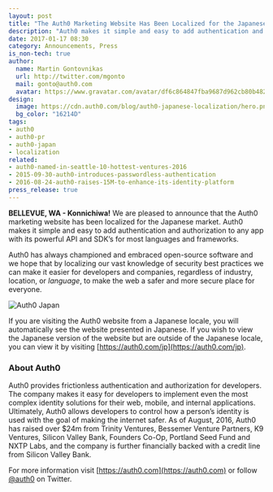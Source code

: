 ```yaml
---
layout: post
title: "The Auth0 Marketing Website Has Been Localized for the Japanese Market"
description: "Auth0 makes it simple and easy to add authentication and authorization to any app. By localizing our marketing website, we hope to make it easier for developers and companies to implement and see the benefits of modern identity management."
date: 2017-01-17 08:30
category: Announcements, Press
is_non-tech: true
author:
  name: Martin Gontovnikas
  url: http://twitter.com/mgonto
  mail: gonto@auth0.com
  avatar: https://www.gravatar.com/avatar/df6c864847fba9687d962cb80b482764??s=60
design:
  image: https://cdn.auth0.com/blog/auth0-japanese-localization/hero.png
  bg_color: "16214D"
tags:
- auth0
- auth0-pr
- auth0-japan 
- localization
related:
- auth0-named-in-seattle-10-hottest-ventures-2016
- 2015-09-30-auth0-introduces-passwordless-authentication
- 2016-08-24-auth0-raises-15M-to-enhance-its-identity-platform
press_release: true
---
```


**BELLEVUE, WA - Konnichiwa!** We are pleased to announce that the Auth0 marketing website has been localized for the Japanese market. Auth0 makes it simple and easy to add authentication and authorization to any app with its powerful API and SDK’s for most languages and frameworks. 

Auth0 has always championed and embraced open-source software and we hope that by localizing our vast knowledge of security best practices we can make it easier for developers and companies, regardless of industry, location, or *language*, to make the web a safer and more secure place for everyone.

![Auth0 Japan](https://cdn.auth0.com/blog/auth0-japanese-localization/auth0-jp.png)

If you are visiting the Auth0 website from a Japanese locale, you will automatically see the website presented in Japanese. If you wish to view the Japanese version of the website but are outside of the Japanese locale, you can view it by visiting [https://auth0.com/jp](https://auth0.com/jp).

### About Auth0

Auth0 provides frictionless authentication and authorization for developers. The company makes it easy for developers to implement even the most complex identity solutions for their web, mobile, and internal applications. Ultimately, Auth0 allows developers to control how a person’s identity is used with the goal of making the internet safer. As of August, 2016, Auth0 has raised over $24m from Trinity Ventures, Bessemer Venture Partners, K9 Ventures, Silicon Valley Bank, Founders Co-Op, Portland Seed Fund and NXTP Labs, and the company is further financially backed with a credit line from Silicon Valley Bank.

For more information visit [https://auth0.com](https://auth0.com) or follow [@auth0](https://twitter.com/auth0) on Twitter.
